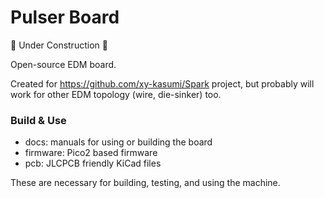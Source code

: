 # Pulser Board

🚧 Under Construction 🚧

Open-source EDM board.

Created for https://github.com/xy-kasumi/Spark project,
but probably will work for other EDM topology (wire, die-sinker) too.

### Build & Use
* docs: manuals for using or building the board
* firmware: Pico2 based firmware
* pcb: JLCPCB friendly KiCad files

These are necessary for building, testing, and using the machine.
